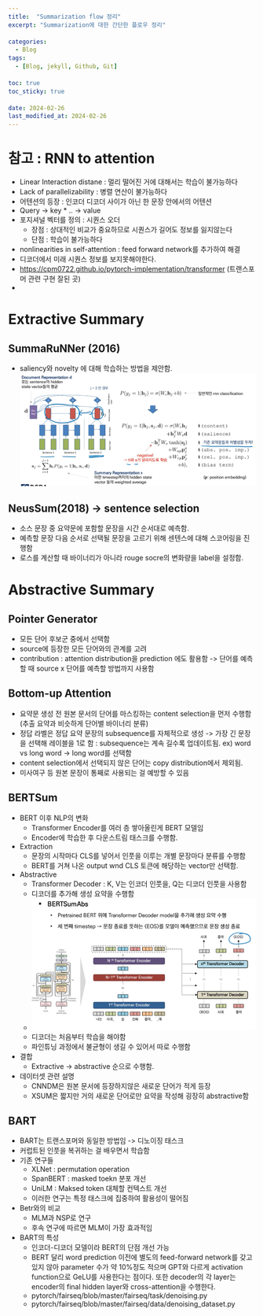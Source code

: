 ```yaml
---
title:  "Summarization flow 정리"
excerpt: "Summarization에 대한 간단한 플로우 정리"

categories:
  - Blog
tags:
  - [Blog, jekyll, Github, Git]

toc: true
toc_sticky: true
 
date: 2024-02-26
last_modified_at: 2024-02-26
---
```


# 참고 : RNN to attention
- Linear Interaction distane : 멀리 떨어진 거에 대해서는 학습이 불가능하다
- Lack of parallelizability : 병렬 연산이 불가능하다
- 어텐션의 등장 : 인코더 디코더 사이가 아닌 한 문장 안에서의 어텐션
- Query -> key * .. -> value
- 포지셔널 벡터를 정의 : 시퀀스 오더
  - 장점 : 상대적인 비교가 중요하므로 시퀀스가 길어도 정보를 잃지않는다
  - 단점 : 학습이 불가능하다
- nonlinearities in self-attention : feed forward network를 추가하여 해결
- 디코더에서 미래 시퀀스 정보를 보지못해야한다.
- https://cpm0722.github.io/pytorch-implementation/transformer (트랜스포머 관련 구현 잘된 곳)
- 

# Extractive Summary

## SummaRuNNer (2016)
- saliency와 novelty 에 대해 학습하는 방법을 제안함.  
 ![](images/2024-02-26-15-16-20.png)

## NeusSum(2018) -> sentence selection
- 소스 문장 중 요약문에 포함할 문장을 시간 순서대로 예측함.
- 예측할 문장 다음 순서로 선택될 문장을 고르기 위해 센텐스에 대해 스코어링을 진행함
- 로스를 계산할 때 바이너리가 아니라 rouge socre의 변화량을 label을 설정함.

# Abstractive Summary

## Pointer Generator
- 모든 단어 후보군 중에서 선택함
- source에 등장한 모든 단어와의 관계를 고려
- contribution : attention distribution을 prediction 에도 활용함 -> 단어를 예측할 때 source x 단어를 예측할 방법까지 사용함

## Bottom-up Attention
- 요약문 생성 전 원본 문서의 단어를 마스킹하는 content selection을 먼저 수행함 (추출 요약과 비슷하게 단어별 바이너리 분류)
- 정답 라벨은 정답 요약 문장의 subsequence를 자체적으로 생성 -> 가장 긴 문장을 선택해 레이블을 1로 함
  : subsequence는 계속 길수록 업데이트됨. ex) word vs long word -> long word를 선택함
- content selection에서 선택되지 않은 단어는 copy distribution에서 제외됨.
- 미사여구 등 원본 문장이 통째로 사용되는 걸 예방할 수 있음

## BERTSum
- BERT 이후 NLP의 변화
  - Transformer Encoder를 여러 층 쌓아올린게 BERT 모델임
  - Encoder에 학습한 후 다운스트림 태스크를 수행함.
- Extraction
  - 문장의 시작마다 CLS를 넣어서 인풋을 이루는 개별 문장마다 분류를 수행함
  - BERT를 거쳐 나온 output wnd CLS 토큰에 해당하는 vector만 선택함.
- Abstractive
  - Transformer Decoder : K, V는 인코더 인풋을, Q는 디코더 인풋을 사용함
  - 디코더를 추가해 생성 요약을 수행함
  - ![](images/2024-02-26-15-33-23.png)
  - 디코더는 처음부터 학습을 해야함
  - 파인튜닝 과정에서 불균형이 생길 수 있어서 따로 수행함
- 결합
  - Extractive -> abstractive 순으로 수행함.
- 데이터셋 관련 설명
  - CNNDM은 원본 문서에 등장하지않은 새로운 단어가 적게 등장
  - XSUM은 짧지만 거의 새로운 단어로만 요약을 작성해 굉장히 abstractive함

## BART 
- BART는 트랜스포머와 동일한 방법임 -> 디노이징 태스크
- 커럽트된 인풋을 복귀하는 걸 배우면서 학습함
- 기존 연구들
  - XLNet : permutation operation
  - SpanBERT : masked toekn 분포 개선
  - UniLM : Maksed token 대체할 컨텍스트 개선
  - 이러한 연구는 특정 태스크에 집중하여 활용성이 떨어짐
- Betr와의 비교
  - MLM과 NSP로 연구
  - 후속 연구에 따르면 MLM이 가장 효과적임
- BART의 특성
  - 인코더-디코더 모델이라 BERT의 단점 개선 가능
  - BERT 달리 word prediction 이전에 별도의 feed-forward network를 갖고있지 않아 parameter 수가 약 10%정도 적으며 GPT와 다르게 activation function으로 GeLU를 사용한다는 점이다. 또한 decoder의 각 layer는 encoder의 final hidden layer와 cross-attention을 수행한다.
  - pytorch/fairseq/blob/master/fairseq/task/denoising.py
  - pytorch/fairseq/blob/master/fairseq/data/denoising_dataset.py